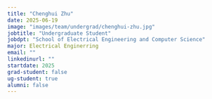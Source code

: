 ```yaml
---
title: "Chenghui Zhu"
date: 2025-06-19
image: "images/team/undergrad/chenghui-zhu.jpg"
jobtitle: "Undergraduate Student"
jobdpt: "School of Electrical Engineering and Computer Science"
major: Electrical Enginerring
email: ""
linkedinurl: ""
startdate: 2025
grad-student: false
ug-student: true
alumni: false
---
```


